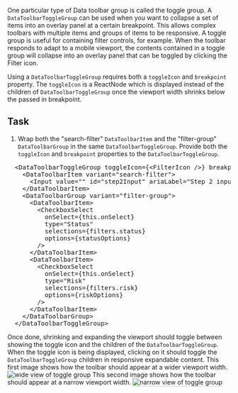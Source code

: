 One particular type of Data toolbar group is called the toggle group. A `DataToolbarToggleGroup` can be used when you want to collapse a set of items into an overlay panel at a certain breakpoint. This allows complex toolbars with multiple items and groups of items to be responsive. A toggle group is useful for containing filter controls, for example. When the toolbar responds to adapt to a mobile viewport, the contents contained in a toggle group will collapse into an overlay panel that can be toggled by clicking the Filter icon.

Using a `DataToolbarToggleGroup` requires both a `toggleIcon` and `breakpoint` property. The `toggleIcon` is a ReactNode which is displayed instead of the children of `DataToolbarToggleGroup` once the viewport width shrinks below the passed in breakpoint.

## Task
1) Wrap both the "search-filter" `DataToolbarItem` and the "filter-group" `DataToolbarGroup` in the same `DataToolbarToggleGroup`. Provide both the `toggleIcon` and `breakpoint` properties to the `DataToolbarToggleGroup`.

<pre class="file" data-target="clipboard">
  &lt;DataToolbarToggleGroup toggleIcon={&lt;FilterIcon /&gt;} breakpoint=&quot;xl&quot;&gt;
    &lt;DataToolbarItem variant=&quot;search-filter&quot;&gt;
      &lt;Input value=&quot;&quot; id=&quot;step2Input&quot; ariaLabel=&quot;Step 2 input&quot; /&gt;
    &lt;/DataToolbarItem&gt;
    &lt;DataToolbarGroup variant=&quot;filter-group&quot;&gt;
      &lt;DataToolbarItem&gt;
        &lt;CheckboxSelect
          onSelect={this.onSelect}
          type=&quot;Status&quot;
          selections={filters.status}
          options={statusOptions}
        /&gt;
      &lt;/DataToolbarItem&gt;
      &lt;DataToolbarItem&gt;
        &lt;CheckboxSelect
          onSelect={this.onSelect}
          type=&quot;Risk&quot;
          selections={filters.risk}
          options={riskOptions}
        /&gt;
      &lt;/DataToolbarItem&gt;
    &lt;/DataToolbarGroup&gt;
  &lt;/DataToolbarToggleGroup&gt;
</pre>

Once done, shrinking and expanding the viewport should toggle between showing the toggle icon and the children of the `DataToolbarToggleGroup`. When the toggle icon is being displayed, clicking on it should toggle the `DataToolbarToggleGroup` children in responsive expandable content.
This first image shows how the toolbar should appear at a wider viewport width.
<img src="filter-toolbar/assets/toggle-group-wide-view.png" alt="wide view of toggle group" style="box-shadow: rgba(3, 3, 3, 0.2) 0px 1.25px 2.5px 0px;" />
This second image shows how the toolbar should appear at a narrow viewport width.
<img src="filter-toolbar/assets/toggle-group-narrow-view.png" alt="narrow view of toggle group" style="box-shadow: rgba(3, 3, 3, 0.2) 0px 1.25px 2.5px 0px;" />
